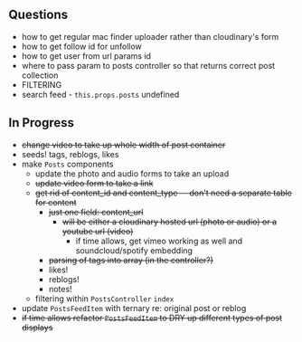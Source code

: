 ## Questions

- how to get regular mac finder uploader rather than cloudinary's form
- how to get follow id for unfollow
- how to get user from url params id
- where to pass param to posts controller so that returns correct post collection
- FILTERING
- search feed - `this.props.posts` undefined

## In Progress

- ~~change video to take up whole width of post container~~
- seeds! tags, reblogs, likes
- make `Posts` components
  - update the photo and audio forms to take an upload
  - ~~update video form to take a link~~
  - ~~get rid of content_id and content_type -- don't need a separate table for content~~
    - ~~just one field: content_url~~
      - ~~will be either a cloudinary hosted url (photo or audio) or a youtube url (video)~~
        - if time allows, get vimeo working as well and soundcloud/spotify embedding
    - ~~parsing of tags into array (in the controller?)~~
    - likes!
    - reblogs!
    - notes!
  - filtering within `PostsController` `index`
- update `PostsFeedItem` with ternary re: original post or reblog
- ~~if time allows refactor `PostsFeedItem` to DRY up different types of post displays~~
